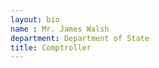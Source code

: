 ```yaml
---
layout: bio
name : Mr. James Walsh
department: Department of State
title: Comptroller
---
```

